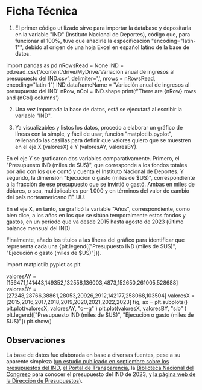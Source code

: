 # Ficha Técnica

1) El primer código utilizado sirve para importar la database y depositarla en la variable "IND" (Instituto Nacional de Deportes), código que, para funcionar al 100%, tuve que añadirle la especificación "encoding="latin-1"", debido al origen de una hoja Excel en español latino de la base de datos.


import pandas as pd
nRowsRead = None 
IND = pd.read_csv('/content/drive/MyDrive/Variación anual de ingresos al presupuesto del IND.csv', delimiter=',', nrows = nRowsRead, encoding="latin-1")
IND.dataframeName = 'Variación anual de ingresos al presupuesto del IND'
nRow, nCol = IND.shape
print(f'There are {nRow} rows and {nCol} columns')


2) Una vez importada la base de datos, está se ejecutará al escribir la variable "IND".

3) Ya visualizables y listos los datos, procedo a elaborar un gráfico de líneas con la simple, y fácil de usar, función "matplotlib.pyplot", rellenando las casillas para definir que valores quiero que se muestren en el eje X (valoresX) e Y (valoresAY, valoresBY).

En el eje Y se graficaron dos variables comparativamente. Primero, el "Presupuesto IND (miles de $US)", que corresponde a los fondos totales por año con los que contó y cuenta el Instituto Nacional de Deportes. Y segundo, la dimensión "Ejecución o gasto (miles de $US)", correspondiente a la fracción de ese presupuesto que se invirtió o gastó. Ambas en miles de dólares, o sea, multiplicables por 1.000 y en términos del valor de cambio del país norteamericano EE.UU.

En el eje X, en tanto, se graficó la variable "Años", correspondiente, como bien dice, a los años en los que se sitúan temporalmente estos fondos y gastos, en un período que va desde 2015 hasta agosto de 2023 (último balance mensual del IND).

Finalmente, añado los títulos a las líneas del gráfico para identificar que representa cada una {plt.legend(["Presupuesto IND (miles de $US)", "Ejecución o gasto (miles de $US)"])}.


import matplotlib.pyplot as plt

valoresAY = [156471,141443,149352,132558,136003,4873,152650,261005,528688]
valoresBY = [27248,28766,38861,28053,20926,2912,142177,258068,103504]
valoresX = [2015,2016,2017,2018,2019,2020,2021,2022,2023]
fig, ax = plt.subplots()
plt.plot(valoresX, valoresAY, "o--g" )
plt.plot(valoresX, valoresBY, "s:b" )
plt.legend(["Presupuesto IND (miles de $US)", "Ejecución o gasto (miles de $US)"])
plt.show()


## Observaciones

La base de datos fue elaborada en base a diversas fuentes, pese a su aparente simpleza ([un estudio publicado en septiembre sobre los presupuestos del IND](https://acrobat.adobe.com/id/urn:aaid:sc:US:22870d75-5f48-408b-b38b-5148ce5ed4fa), [el Portal de Transparencia](https://www.portaltransparencia.cl/PortalPdT/directorio-de-organismos-regulados/?org=BA002), la [Biblioteca Nacional del Congreso](https://www.bcn.cl/presupuesto/periodo/2023/partida/26) para conocer el presupuesto del IND de 2023, y [la página web de la Dirección de Presupuestos](https://www.dipres.gob.cl/597/w3-multipropertyvalues-22291-35324.html)).